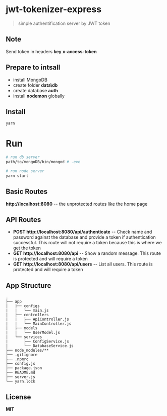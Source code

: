 # jwt-tokenizer-express
> simple authentification server by JWT token

## Note
Send token in headers **key** **x-access-token**

## Prepare to intsall

* install MongoDB
* create folder **data\db**
* create database **auth**
* install **nodemon** globally

## Install

```sh 
yarn
```

# Run

```sh
# run db server
path/to/mongoDB/bin/mongod # .exe

# run node server
yarn start
```

## Basic Routes
**http://localhost:8080** -- the unprotected routes like the home page

## API Routes
* **POST http://localhost:8080/api/authenticate** -- Check name and password against the database and provide a token if 
authentication successful. This route will not require a token because this is where we get the token  
* **GET http://localhost:8080/api** -- Show a random message. This route is protected and will require a token  
* **GET http://localhost:8080/api/users** -- List all users. This route is protected and will require a token
## App Structure
```
.
├── app
|   ├── configs
|   |   └── main.js
|   ├── controllers
|   |   ├── ApiController.js
|   |   └── MainController.js
|   ├── models
|   |   └── UserModel.js
|   └── services
|       ├── ConfigService.js
|       └── DatabaseService.js
├── node_modules/**
├── .gitignore
├── .npmrc
├── config.js
├── package.json
├── README.md
├── server.js
└── yarn.lock
```
## License

**MIT**
